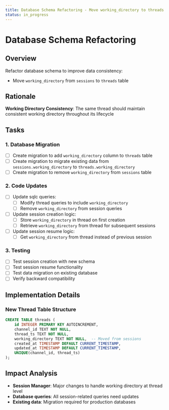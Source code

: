 ```yaml
---
title: Database Schema Refactoring - Move working_directory to threads
status: in_progress
---
```


# Database Schema Refactoring

## Overview

Refactor database schema to improve data consistency:
- Move `working_directory` from `sessions` to `threads` table

## Rationale

**Working Directory Consistency**: The same thread should maintain consistent working directory throughout its lifecycle

## Tasks

### 1. Database Migration

- [ ] Create migration to add `working_directory` column to `threads` table
- [ ] Create migration to migrate existing data from `sessions.working_directory` to `threads.working_directory`
- [ ] Create migration to remove `working_directory` from `sessions` table

### 2. Code Updates

- [ ] Update sqlc queries:
  - [ ] Modify thread queries to include `working_directory`
  - [ ] Remove `working_directory` from session queries
- [ ] Update session creation logic:
  - [ ] Store `working_directory` in thread on first creation
  - [ ] Retrieve `working_directory` from thread for subsequent sessions
- [ ] Update session resume logic:
  - [ ] Get `working_directory` from thread instead of previous session

### 3. Testing

- [ ] Test session creation with new schema
- [ ] Test session resume functionality
- [ ] Test data migration on existing database
- [ ] Verify backward compatibility

## Implementation Details

### New Thread Table Structure
```sql
CREATE TABLE threads (
    id INTEGER PRIMARY KEY AUTOINCREMENT,
    channel_id TEXT NOT NULL,
    thread_ts TEXT NOT NULL,
    working_directory TEXT NOT NULL,  -- Moved from sessions
    created_at TIMESTAMP DEFAULT CURRENT_TIMESTAMP,
    updated_at TIMESTAMP DEFAULT CURRENT_TIMESTAMP,
    UNIQUE(channel_id, thread_ts)
);
```

## Impact Analysis

- **Session Manager**: Major changes to handle working directory at thread level
- **Database queries**: All session-related queries need updates
- **Existing data**: Migration required for production databases